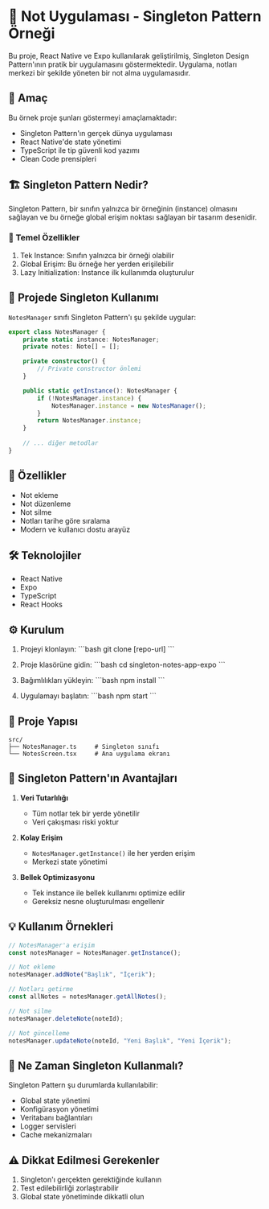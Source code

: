 # 📝 Not Uygulaması - Singleton Pattern Örneği

Bu proje, React Native ve Expo kullanılarak geliştirilmiş, Singleton Design Pattern'ının pratik bir uygulamasını göstermektedir. Uygulama, notları merkezi bir şekilde yöneten bir not alma uygulamasıdır.

## 🎯 Amaç

Bu örnek proje şunları göstermeyi amaçlamaktadır:
- Singleton Pattern'ın gerçek dünya uygulaması
- React Native'de state yönetimi
- TypeScript ile tip güvenli kod yazımı
- Clean Code prensipleri

## 🏗️ Singleton Pattern Nedir?

Singleton Pattern, bir sınıfın yalnızca bir örneğinin (instance) olmasını sağlayan ve bu örneğe global erişim noktası sağlayan bir tasarım desenidir.

### 🔑 Temel Özellikler
1. Tek Instance: Sınıfın yalnızca bir örneği olabilir
2. Global Erişim: Bu örneğe her yerden erişilebilir
3. Lazy Initialization: Instance ilk kullanımda oluşturulur

## 🚀 Projede Singleton Kullanımı

`NotesManager` sınıfı Singleton Pattern'ı şu şekilde uygular:

```typescript
export class NotesManager {
    private static instance: NotesManager;
    private notes: Note[] = [];

    private constructor() {
        // Private constructor önlemi
    }

    public static getInstance(): NotesManager {
        if (!NotesManager.instance) {
            NotesManager.instance = new NotesManager();
        }
        return NotesManager.instance;
    }
    
    // ... diğer metodlar
}
```

## 📱 Özellikler

- Not ekleme
- Not düzenleme
- Not silme
- Notları tarihe göre sıralama
- Modern ve kullanıcı dostu arayüz

## 🛠️ Teknolojiler

- React Native
- Expo
- TypeScript
- React Hooks

## ⚙️ Kurulum

1. Projeyi klonlayın:
\`\`\`bash
git clone [repo-url]
\`\`\`

2. Proje klasörüne gidin:
\`\`\`bash
cd singleton-notes-app-expo
\`\`\`

3. Bağımlılıkları yükleyin:
\`\`\`bash
npm install
\`\`\`

4. Uygulamayı başlatın:
\`\`\`bash
npm start
\`\`\`

## 📂 Proje Yapısı

```
src/
├── NotesManager.ts     # Singleton sınıfı
└── NotesScreen.tsx     # Ana uygulama ekranı
```

## 🎯 Singleton Pattern'ın Avantajları

1. **Veri Tutarlılığı**
   - Tüm notlar tek bir yerde yönetilir
   - Veri çakışması riski yoktur

2. **Kolay Erişim**
   - `NotesManager.getInstance()` ile her yerden erişim
   - Merkezi state yönetimi

3. **Bellek Optimizasyonu**
   - Tek instance ile bellek kullanımı optimize edilir
   - Gereksiz nesne oluşturulması engellenir

## 💡 Kullanım Örnekleri

```typescript
// NotesManager'a erişim
const notesManager = NotesManager.getInstance();

// Not ekleme
notesManager.addNote("Başlık", "İçerik");

// Notları getirme
const allNotes = notesManager.getAllNotes();

// Not silme
notesManager.deleteNote(noteId);

// Not güncelleme
notesManager.updateNote(noteId, "Yeni Başlık", "Yeni İçerik");
```

## 🤔 Ne Zaman Singleton Kullanmalı?

Singleton Pattern şu durumlarda kullanılabilir:
- Global state yönetimi
- Konfigürasyon yönetimi
- Veritabanı bağlantıları
- Logger servisleri
- Cache mekanizmaları

## ⚠️ Dikkat Edilmesi Gerekenler

1. Singleton'ı gerçekten gerektiğinde kullanın
2. Test edilebilirliği zorlaştırabilir
3. Global state yönetiminde dikkatli olun
